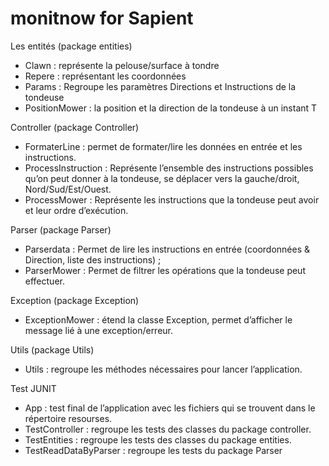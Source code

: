 # monitnow for Sapient
Les entités (package entities)
-	Clawn : représente la pelouse/surface à tondre
-	Repere : représentant les coordonnées
-	Params : Regroupe les paramètres Directions et Instructions de la tondeuse 
-	PositionMower : la position  et la direction de la tondeuse à un instant T

Controller (package Controller)
-	FormaterLine : permet de formater/lire les données en entrée et les instructions.
-	ProcessInstruction : Représente l’ensemble des instructions possibles qu’on peut donner à la tondeuse, se déplacer  vers la gauche/droit, Nord/Sud/Est/Ouest.
-	ProcessMower : Représente les instructions que la tondeuse peut avoir et leur ordre d’exécution.

Parser (package Parser)
-	Parserdata : Permet de lire les instructions en entrée (coordonnées & Direction, liste des instructions) ;
-	ParserMower : Permet de filtrer les opérations que la tondeuse peut effectuer.

Exception (package Exception)
-	ExceptionMower : étend la classe Exception, permet d’afficher le message lié à une exception/erreur.

Utils (package Utils)
-	Utils : regroupe les méthodes nécessaires pour lancer l’application.

Test JUNIT
-	App : test final de l’application avec les fichiers qui se trouvent dans le répertoire resourses.
-	TestController : regroupe les tests des classes du package controller.
-	TestEntities : regroupe les tests des classes du package entities.
-	TestReadDataByParser : regroupe les tests du package Parser
